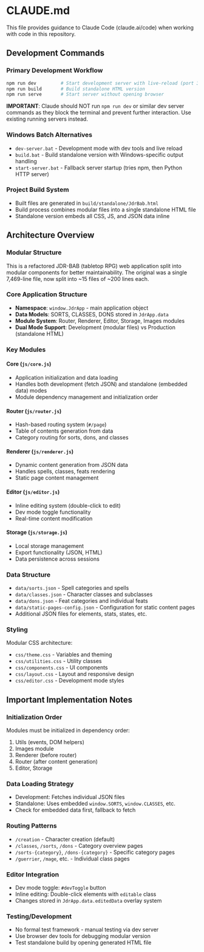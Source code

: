 # CLAUDE.md

This file provides guidance to Claude Code (claude.ai/code) when working with code in this repository.

## Development Commands

### Primary Development Workflow
```bash
npm run dev         # Start development server with live-reload (port 3000)
npm run build       # Build standalone HTML version
npm run serve       # Start server without opening browser
```

**IMPORTANT**: Claude should NOT run `npm run dev` or similar dev server commands as they block the terminal and prevent further interaction. Use existing running servers instead.

### Windows Batch Alternatives
- `dev-server.bat` - Development mode with dev tools and live reload
- `build.bat` - Build standalone version with Windows-specific output handling
- `start-server.bat` - Fallback server startup (tries npm, then Python HTTP server)

### Project Build System
- Built files are generated in `build/standalone/JdrBab.html`
- Build process combines modular files into a single standalone HTML file
- Standalone version embeds all CSS, JS, and JSON data inline

## Architecture Overview

### Modular Structure
This is a refactored JDR-BAB (tabletop RPG) web application split into modular components for better maintainability. The original was a single 7,469-line file, now split into ~15 files of ~200 lines each.

### Core Application Structure
- **Namespace**: `window.JdrApp` - main application object
- **Data Models**: SORTS, CLASSES, DONS stored in `JdrApp.data`
- **Module System**: Router, Renderer, Editor, Storage, Images modules
- **Dual Mode Support**: Development (modular files) vs Production (standalone HTML)

### Key Modules

#### Core (`js/core.js`)
- Application initialization and data loading
- Handles both development (fetch JSON) and standalone (embedded data) modes
- Module dependency management and initialization order

#### Router (`js/router.js`) 
- Hash-based routing system (`#/page`)
- Table of contents generation from data
- Category routing for sorts, dons, and classes

#### Renderer (`js/renderer.js`)
- Dynamic content generation from JSON data
- Handles spells, classes, feats rendering
- Static page content management

#### Editor (`js/editor.js`)
- Inline editing system (double-click to edit)
- Dev mode toggle functionality
- Real-time content modification

#### Storage (`js/storage.js`)
- Local storage management
- Export functionality (JSON, HTML)
- Data persistence across sessions

### Data Structure
- `data/sorts.json` - Spell categories and spells
- `data/classes.json` - Character classes and subclasses  
- `data/dons.json` - Feat categories and individual feats
- `data/static-pages-config.json` - Configuration for static content pages
- Additional JSON files for elements, stats, states, etc.

### Styling
Modular CSS architecture:
- `css/theme.css` - Variables and theming
- `css/utilities.css` - Utility classes
- `css/components.css` - UI components
- `css/layout.css` - Layout and responsive design
- `css/editor.css` - Development mode styles

## Important Implementation Notes

### Initialization Order
Modules must be initialized in dependency order:
1. Utils (events, DOM helpers)
2. Images module
3. Renderer (before router)
4. Router (after content generation)
5. Editor, Storage

### Data Loading Strategy
- Development: Fetches individual JSON files
- Standalone: Uses embedded `window.SORTS`, `window.CLASSES`, etc.
- Check for embedded data first, fallback to fetch

### Routing Patterns
- `/creation` - Character creation (default)
- `/classes`, `/sorts`, `/dons` - Category overview pages
- `/sorts-{category}`, `/dons-{category}` - Specific category pages
- `/guerrier`, `/mage`, etc. - Individual class pages

### Editor Integration
- Dev mode toggle: `#devToggle` button
- Inline editing: Double-click elements with `editable` class
- Changes stored in `JdrApp.data.editedData` overlay system

### Testing/Development
- No formal test framework - manual testing via dev server
- Use browser dev tools for debugging modular version
- Test standalone build by opening generated HTML file
